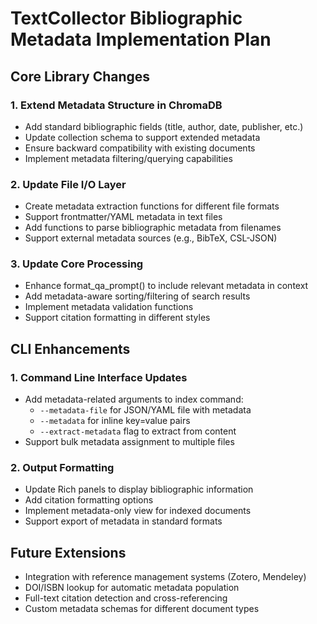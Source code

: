 # TextCollector Bibliographic Metadata Implementation Plan

## Core Library Changes

### 1. Extend Metadata Structure in ChromaDB
- Add standard bibliographic fields (title, author, date, publisher, etc.)
- Update collection schema to support extended metadata
- Ensure backward compatibility with existing documents
- Implement metadata filtering/querying capabilities

### 2. Update File I/O Layer
- Create metadata extraction functions for different file formats
- Support frontmatter/YAML metadata in text files
- Add functions to parse bibliographic metadata from filenames
- Support external metadata sources (e.g., BibTeX, CSL-JSON)

### 3. Update Core Processing
- Enhance format_qa_prompt() to include relevant metadata in context
- Add metadata-aware sorting/filtering of search results
- Implement metadata validation functions
- Support citation formatting in different styles

## CLI Enhancements

### 1. Command Line Interface Updates
- Add metadata-related arguments to index command:
  - `--metadata-file` for JSON/YAML file with metadata
  - `--metadata` for inline key=value pairs
  - `--extract-metadata` flag to extract from content
- Support bulk metadata assignment to multiple files

### 2. Output Formatting
- Update Rich panels to display bibliographic information
- Add citation formatting options
- Implement metadata-only view for indexed documents
- Support export of metadata in standard formats

## Future Extensions
- Integration with reference management systems (Zotero, Mendeley)
- DOI/ISBN lookup for automatic metadata population
- Full-text citation detection and cross-referencing
- Custom metadata schemas for different document types